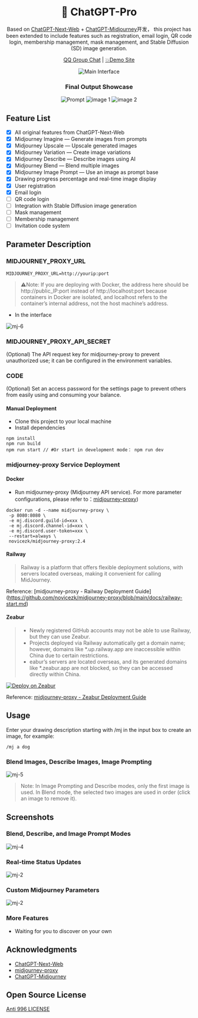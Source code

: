 <div align="center">

<h1 align="center">🍭 ChatGPT-Pro</h1>

Based on [ChatGPT-Next-Web](https://github.com/Yidadaa/ChatGPT-Next-Web) + [ChatGPT-Midjourney](https://github.com/Licoy/ChatGPT-Midjourney)开发， this project has been extended to include features such as registration, email login, QR code login, membership management, mask management, and Stable Diffusion (SD) image generation.

[QQ Group Chat](https://gitee.com/981743898/ChatGPT-PRO/issues/I7VUZB) | [💥Demo Site](https://ai.codeok.cn)



![Main Interface](./docs/images/cover2.png)



### Final Output Showcase
![Prompt](docs/images/cover3.png)
![image 1](docs/images/demo.png)
![image 2](docs/images/demo2.png)
</div>

## Feature List
- [x] All original features from ChatGPT-Next-Web
- [x] Midjourney Imagine — Generate images from prompts
- [x] Midjourney Upscale — Upscale generated images
- [x] Midjourney Variation — Create image variations
- [x] Midjourney Describe — Describe images using AI
- [x] Midjourney Blend — Blend multiple images
- [x] Midjourney Image Prompt — Use an image as prompt base
- [x] Drawing progress percentage and real-time image display
- [x] User registration
- [x] Email login
- [ ] QR code login
- [ ] Integration with Stable Diffusion image generation
- [ ] Mask management
- [ ] Membership management
- [ ] Invitation code system

## Parameter Description
### MIDJOURNEY_PROXY_URL
```shell
MIDJOURNEY_PROXY_URL=http://yourip:port
```
> ⚠️Note: If you are deploying with Docker, the address here should be http://public_IP:port instead of http://localhost:port because containers in Docker are isolated, and localhost refers to the container’s internal address, not the host machine’s address.

- In the interface

![mj-6](./docs/images/mj-6.png)


### MIDJOURNEY_PROXY_API_SECRET
(Optional) The API request key for midjourney-proxy to prevent unauthorized use; it can be configured in the environment variables.

### CODE
(Optional) Set an access password for the settings page to prevent others from easily using and consuming your balance.




#### Manual Deployment
- Clone this project to your local machine
- Install dependencies
```shell
npm install
npm run build
npm run start // #Or start in development mode： npm run dev
```
### midjourney-proxy Service Deployment

#### Docker
- Run midjourney-proxy (Midjourney API service). For more parameter configurations, please refer to：[midjourney-proxy](https://github.com/novicezk/midjourney-proxy))
```shell
docker run -d --name midjourney-proxy \
 -p 8080:8080 \
 -e mj.discord.guild-id=xxx \
 -e mj.discord.channel-id=xxx \
 -e mj.discord.user-token=xxx \
 --restart=always \
 novicezk/midjourney-proxy:2.4
```
#### Railway
> Railway is a platform that offers flexible deployment solutions, with servers located overseas, making it convenient for calling MidJourney.

Reference: \[midjourney-proxy - Railway Deployment Guide](https://github.com/novicezk/midjourney-proxy/blob/main/docs/railway-start.md)

#### Zeabur 
> - Newly registered GitHub accounts may not be able to use Railway, but they can use Zeabur.
> - Projects deployed via Railway automatically get a domain name; however, domains like *.up.railway.app are inaccessible within China due to certain restrictions.
> - eabur’s servers are located overseas, and its generated domains like *.zeabur.app are not blocked, so they can be accessed directly within China.

[![Deploy on Zeabur](https://zeabur.com/button.svg)](https://dash.zeabur.com/templates/B04F4M)

Reference: [midjourney-proxy - Zeabur Deployment Guide](https://github.com/novicezk/midjourney-proxy/blob/main/docs/zeabur-start.md)

## Usage
Enter your drawing description starting with /mj in the input box to create an image, for example:
```
/mj a dog
```
### Blend Images, Describe Images, Image Prompting
![mj-5](./docs/images/mj-5.png)
> Note:
In Image Prompting and Describe modes, only the first image is used.
In Blend mode, the selected two images are used in order (click an image to remove it).

## Screenshots
### Blend, Describe, and Image Prompt Modes
![mj-4](./docs/images/mj-4.png)
### Real-time Status Updates
![mj-2](./docs/images/mj-1.png)
### Custom Midjourney Parameters
![mj-2](./docs/images/mj-2.png)
### More Features
- Waiting for you to discover on your own

## Acknowledgments 
- [ChatGPT-Next-Web](https://github.com/Yidadaa/ChatGPT-Next-Web)
- [midjourney-proxy](https://github.com/novicezk/midjourney-proxy)
- [ChatGPT-Midjourney](https://github.com/Licoy/ChatGPT-Midjourney)
## Open Source License
[Anti 996 LICENSE](./LICENSE)
